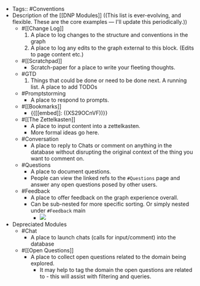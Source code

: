 - Tags:: #Conventions
- Description of the [[DNP Modules]] ((This list is ever-evolving, and flexible. These are the core examples — I'll update this periodically.))
    - #[[Change Log]]
        1. A place to log changes to the structure and conventions in the graph 
        2. A place to log any edits to the graph external to this block. (Edits to page content etc.)
    - #[[Scratchpad]]
        - Scratch-paper for a place to write your fleeting thoughts.
    - #GTD
        1. Things that could be done or need to be done next. A running list. A place to add TODOs
    - #Promptstorming
        - A place to respond to prompts.
    - #[[Bookmarks]]
        - {{[[embed]]: ((XS29OCnVF))}}
    - #[[The Zettelkasten]]
        - A place to input content into a zettelkasten.
        - More formal ideas go here.
    - #Conversation
        - A place to reply to Chats or comment on anything in the database without disrupting the original context of the thing you want to comment on.
    - #Questions
        - A place to document questions. 
        - People can view the linked refs to the `#Questions` page and answer any open questions posed by other users.
    - #Feedback
        - A place to offer feedback on the graph experience overall.
        - Can be sub-nested for more specific sorting. Or simply nested under `#Feedback` main
            - ![](https://firebasestorage.googleapis.com/v0/b/firescript-577a2.appspot.com/o/imgs%2Fapp%2Fjoel-covid19%2FwaFt0kiwU4.png?alt=media&token=fe7b2bc4-0f39-45cd-909a-97b067dfc952)
- Depreciated Modules
    - #Chat
        - A place to launch chats (calls for input/comment) into the database
    - #[[Open Questions]]
        - A place to collect open questions related to the domain being explored.
            - It may help to tag the domain the open questions are related to - this will assist with filtering and queries.
